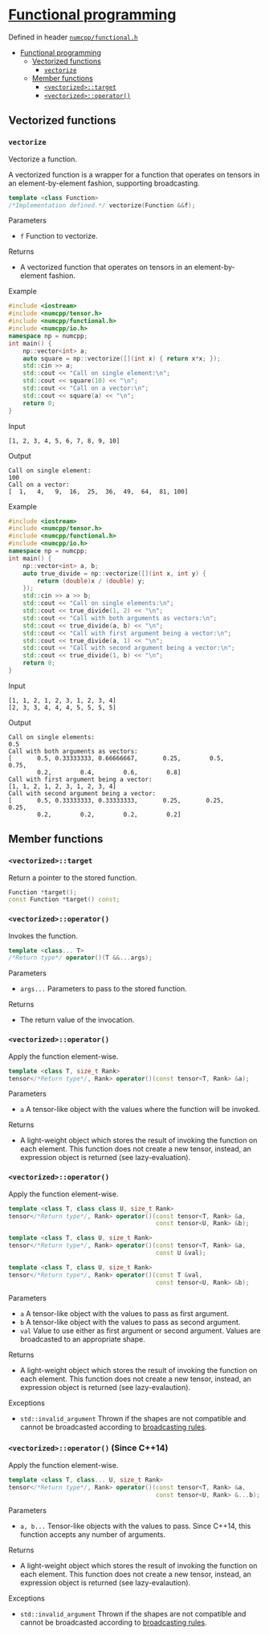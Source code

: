 # [Functional programming](readme.md)

Defined in header [`numcpp/functional.h`](/include/numcpp/functional.h)

- [Functional programming](#functional-programming)
  - [Vectorized functions](#vectorized-functions)
    - [`vectorize`](#vectorize)
  - [Member functions](#member-functions)
    - [`<vectorized>::target`](#vectorizedtarget)
    - [`<vectorized>::operator()`](#vectorizedoperator)

## Vectorized functions

### `vectorize`

Vectorize a function.

A vectorized function is a wrapper for a function that operates on tensors in an element-by-element fashion, supporting broadcasting.
```cpp
template <class Function>
/*Implementation defined.*/ vectorize(Function &&f);
```

Parameters

* `f` Function to vectorize.

Returns

* A vectorized function that operates on tensors in an element-by-element fashion.

Example

```cpp
#include <iostream>
#include <numcpp/tensor.h>
#include <numcpp/functional.h>
#include <numcpp/io.h>
namespace np = numcpp;
int main() {
    np::vector<int> a;
    auto square = np::vectorize([](int x) { return x*x; });
    std::cin >> a;
    std::cout << "Call on single element:\n";
    std::cout << square(10) << "\n";
    std::cout << "Call on a vector:\n";
    std::cout << square(a) << "\n";
    return 0;
}
```

Input

```
[1, 2, 3, 4, 5, 6, 7, 8, 9, 10]
```

Output

```
Call on single element:
100
Call on a vector:
[  1,   4,   9,  16,  25,  36,  49,  64,  81, 100]
```

Example

```cpp
#include <iostream>
#include <numcpp/tensor.h>
#include <numcpp/functional.h>
#include <numcpp/io.h>
namespace np = numcpp;
int main() {
    np::vector<int> a, b;
    auto true_divide = np::vectorize([](int x, int y) {
        return (double)x / (double) y;
    });
    std::cin >> a >> b;
    std::cout << "Call on single elements:\n";
    std::cout << true_divide(1, 2) << "\n";
    std::cout << "Call with both arguments as vectors:\n";
    std::cout << true_divide(a, b) << "\n";
    std::cout << "Call with first argument being a vector:\n";
    std::cout << true_divide(a, 1) << "\n";
    std::cout << "Call with second argument being a vector:\n";
    std::cout << true_divide(1, b) << "\n";
    return 0;
}
```

Input

```
[1, 1, 2, 1, 2, 3, 1, 2, 3, 4]
[2, 3, 3, 4, 4, 4, 5, 5, 5, 5]
```

Output

```
Call on single elements:
0.5
Call with both arguments as vectors:
[       0.5, 0.33333333, 0.66666667,       0.25,        0.5,       0.75, 
        0.2,        0.4,        0.6,        0.8]
Call with first argument being a vector:
[1, 1, 2, 1, 2, 3, 1, 2, 3, 4]
Call with second argument being a vector:
[       0.5, 0.33333333, 0.33333333,       0.25,       0.25,       0.25, 
        0.2,        0.2,        0.2,        0.2]
```

## Member functions

### `<vectorized>::target`

Return a pointer to the stored function.
```cpp
Function *target();
const Function *target() const;
```

### `<vectorized>::operator()`

Invokes the function.
```cpp
template <class... T>
/*Return type*/ operator()(T &&...args);
```

Parameters

* `args...` Parameters to pass to the stored function.

Returns

* The return value of the invocation.

<h3><code>&lt;vectorized&gt;::operator()</code></h3>

Apply the function element-wise.
```cpp
template <class T, size_t Rank>
tensor</*Return type*/, Rank> operator()(const tensor<T, Rank> &a);
```

Parameters

* `a` A tensor-like object with the values where the function will be invoked.

Returns

* A light-weight object which stores the result of invoking the function on each element. This function does not create a new tensor, instead, an expression object is returned (see lazy-evaluation).

<h3><code>&lt;vectorized&gt;::operator()</code></h3>

Apply the function element-wise.
```cpp
template <class T, class class U, size_t Rank>
tensor</*Return type*/, Rank> operator()(const tensor<T, Rank> &a,
                                         const tensor<U, Rank> &b);

template <class T, class U, size_t Rank>
tensor</*Return type*/, Rank> operator()(const tensor<T, Rank> &a,
                                         const U &val);

template <class T, class U, size_t Rank>
tensor</*Return type*/, Rank> operator()(const T &val,
                                         const tensor<U, Rank> &b);
```

Parameters

* `a` A tensor-like object with the values to pass as first argument.
* `b` A tensor-like object with the values to pass as second argument.
* `val` Value to use either as first argument or second argument. Values are broadcasted to an appropriate shape.

Returns

* A light-weight object which stores the result of invoking the function on each element. This function does not create a new tensor, instead, an expression object is returned (see lazy-evalaution).

Exceptions

* `std::invalid_argument` Thrown if the shapes are not compatible and cannot be broadcasted according to [broadcasting rules](/doc/Tensor%20class/Shapes/Non-member%20functions.md#broadcast_shapes).

<h3><code>&lt;vectorized&gt;::operator()</code> (Since C++14)</h3>

Apply the function element-wise.
```cpp
template <class T, class... U, size_t Rank>
tensor</*Return type*/, Rank> operator()(const tensor<T, Rank> &a,
                                         const tensor<U, Rank> &...b);
```

Parameters

* `a, b...` Tensor-like objects with the values to pass. Since C++14, this function accepts any number of arguments.

Returns

* A light-weight object which stores the result of invoking the function on each element. This function does not create a new tensor, instead, an expression object is returned (see lazy-evalaution).

Exceptions

* `std::invalid_argument` Thrown if the shapes are not compatible and cannot be broadcasted according to [broadcasting rules](/doc/Tensor%20class/Shapes/Non-member%20functions.md#broadcast_shapes).